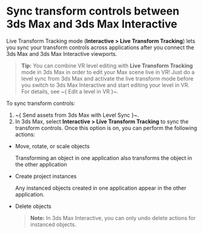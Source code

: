 # Sync transform controls between 3ds Max and 3ds Max Interactive

Live Transform Tracking mode (**Interactive > Live Transform Tracking**) lets you sync your transform controls across applications after you connect the 3ds Max and 3ds Max Interactive viewports.

>**Tip:** You can combine VR level editing with **Live Transform Tracking** mode in 3ds Max in order to edit your Max scene live in VR! Just do a level sync from 3ds Max and activate the live transform mode before you switch to 3ds Max Interactive and start editing your level in VR. For details, see ~{ Edit a level in VR }~.

To sync transform controls:

1. ~{ Send assets from 3ds Max with Level Sync }~.
2. In 3ds Max, select **Interactive > Live Transform Tracking** to sync the transform controls.
  Once this option is on, you can perform the following actions:
  - Move, rotate, or scale objects

	Transforming an object in one application also transforms the object in the other application

  - Create project instances

	Any instanced objects created in one application appear in the other application.

  - Delete objects

 	>**Note:** In 3ds Max Interactive, you can only undo delete actions for instanced objects.
